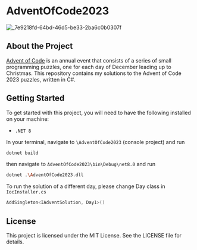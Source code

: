 # AdventOfCode2023

![_7e9218fd-64bd-46d5-be33-2ba6c0b0307f](https://github.com/nicolabc/AdventOfCode2023/assets/31611304/309f09b3-f65c-4f35-8639-639198eb1fbc)

## About the Project

[Advent of Code](https://adventofcode.com/2023) is an annual event that consists of a series of small programming puzzles, one for each day of December leading up to Christmas.
This repository contains my solutions to the Advent of Code 2023 puzzles, written in C#.

## Getting Started

To get started with this project, you will need to have the following installed on your machine:

-   `.NET 8`

In your terminal, navigate to `\AdventOfCode2023` (console project) and run

```sh
dotnet build
```

then navigate to `AdventOfCode2023\bin\Debug\net8.0` and run

```sh
dotnet .\AdventOfCode2023.dll
```

To run the solution of a different day, please change Day class in `IocInstaller.cs`

```csharp
AddSingleton<IAdventSolution, Day1>()
```

## License

This project is licensed under the MIT License. See the LICENSE file for details.

